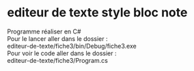 # editeur de texte style bloc note
Programme réaliser en C#     
Pour le lancer aller dans le dossier :     
editeur-de-texte/fiche3/bin/Debug/fiche3.exe      
Pour voir le code aller dans le dossier :         
editeur-de-texte/fiche3/Program.cs

